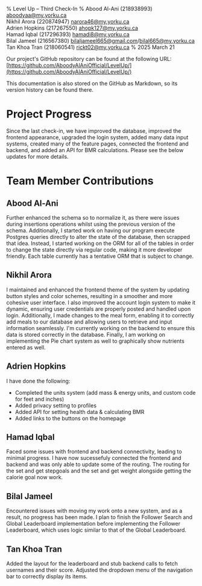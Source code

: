 % Level Up – Third Check-In
% Abood Al-Ani (218938993) <aboodyaa@my.yorku.ca>  
  Nikhil Arora (220874947) <narora46@my.yorku.ca>  
  Adrien Hopkins (217267550) <ahopk127@my.yorku.ca>  
  Hamad Iqbal (217296393) <hamadi8@my.yorku.ca>  
  Bilal Jameel (216567380) <bilaljameel665@gmail.com>/<bilal665@my.yorku.ca>  
  Tan Khoa Tran (218060541) <rickt02@my.yorku.ca>
% 2025 March 21

Our project's GitHub repository can be found at the following URL:  
[https://github.com/AboodyAlAniOfficial/LevelUp/](https://github.com/AboodyAlAniOfficial/LevelUp/)

This documentation is also stored on the GitHub as Markdown, so its version history can be found there.

# Project Progress

Since the last check-in, we have improved the database, improved the frontend appearance, upgraded the login system, added many data input systems, created many of the feature pages, connected the frontend and backend, and added an API for BMR calculations.  Please see the below updates for more details.

# Team Member Contributions

## Abood Al-Ani
Further enhanced the schema so to normalize it, as there were issues during insertions operations whilst using the previous version of the schema.
Additionally, I started work on having our program execute Postgres queries directly to alter the state of the database, then scrapped that idea.
Instead, I started working on the ORM for all of the tables in order to change the state directly via regular code, making it more developer friendly.
Each table currently has a tentative ORM that is subject to change.

## Nikhil Arora
I maintained and enhanced the frontend theme of the system by updating button styles and color schemes, resulting in a smoother and more cohesive user interface. I also improved the account login system to make it dynamic, ensuring user credentials are properly posted and handled upon login. Additionally, I made changes to the meal form, enabling it to correctly add meals to our database and allowing users to retrieve and input information seamlessly. I'm currently working on the backend to ensure this data is stored correctly in the database. Finally, I am working on implementing the Pie chart system as well to graphically show nutrients entered as well.

## Adrien Hopkins

I have done the following:

- Completed the units system (add mass & energy units, and custom code for feet and inches)
- Added privacy setting to profiles
- Added API for setting health data & calculating BMR
- Added links to the buttons on the homepage

## Hamad Iqbal
Faced some issues with frontend and backend connectivity, leading to minimal progress. I have now sucessefuly connected the frontend and backend and was only able to update some of the routing. The routing for the set and get stepgoals and the set and get weight alongside getting the calorie goal now work.

## Bilal Jameel
Encountered issues with moving my work onto a new system, and as a result, no progress has been made. I plan to finish the Follower Search and Global Leaderboard implementation before implementing the Follower Leaderboard, which uses logic similar to that of the Global Leaderboard.

## Tan Khoa Tran
Added the layout for the leaderboard and stub backend calls to fetch usernames and their score. 
Adjusted the dropdown menu of the navigation bar to correctly display its items.
